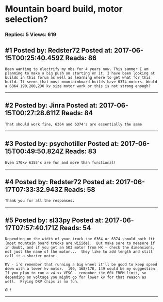 # Mountain board build, motor selection?

### Replies: 5 Views: 619

## \#1 Posted by: Redster72 Posted at: 2017-06-15T00:25:40.459Z Reads: 86

```
Been wanting to electrify my mbs for 4 years now. This summer I am planning to make a big push on starting on it. I have been looking at builds in this forum as well as learning where to get what for this build. It seems that most mountainboard builds have 6374 motors. Would a 6364 190,200,230 kv size motor work or this is not strong enough?
```

---
## \#2 Posted by: Jinra Posted at: 2017-06-15T00:27:28.611Z Reads: 84

```
That should work fine, 6364 and 6374's are essentially the same
```

---
## \#3 Posted by: psychotiller Posted at: 2017-06-15T00:49:50.824Z Reads: 83

```
Even 170kv 6355's are fun and more than functional!
```

---
## \#4 Posted by: Redster72 Posted at: 2017-06-17T07:33:32.943Z Reads: 58

```
Thank you for all the responses.
```

---
## \#5 Posted by: sl33py Posted at: 2017-06-17T07:57:40.171Z Reads: 54

```
Depending on the width of your truck the 6364 or 6374 should both fit (most mountain board trucks are wiiide).  But make sure to measure if in doubt, and if you get an SK3 motor from HK - check the dimensions, not just the name of the motor...  they like to add length and still call it a shorter motor.

KV - i'd remember that running a big wheel it'll be good to keep speed down with a lower kv motor.  190, 168/170, 149 would be my suggestion.  If you plan to run a v4.xx VESC - remember the 60k ERPM limit, so depending on voltage you might go for lower kv for that reason as well.  Frying DRV chips is no fun.

GL!
```

---
